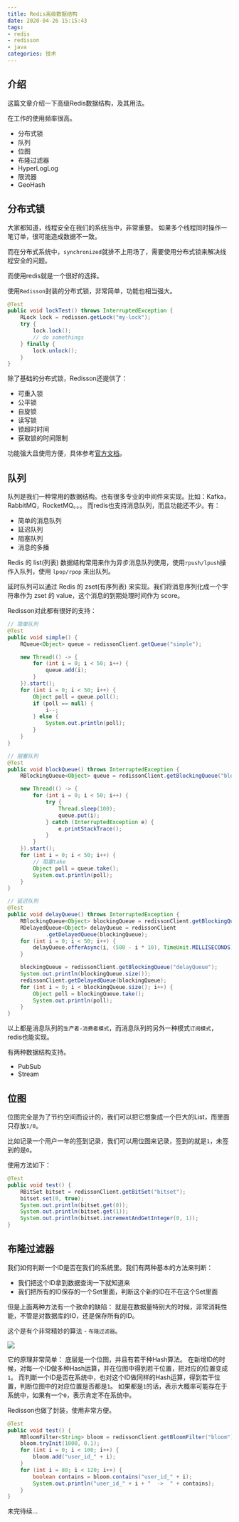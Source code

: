 ```yaml
---
title: Redis高级数据结构
date: 2020-04-26 15:15:43
tags: 
- redis 
- redisson 
- java
categories: 技术
---
```

## 介绍

这篇文章介绍一下高级Redis数据结构，及其用法。

在工作的使用频率很高。

- 分布式锁
- 队列
- 位图
- 布隆过滤器
- HyperLogLog
- 限流器
- GeoHash

<!--more-->

## 分布式锁

大家都知道，线程安全在我们的系统当中，非常重要。
如果多个线程同时操作一笔订单，很可能造成数据不一致。

而在分布式系统中，`synchronized`就排不上用场了，需要使用分布式锁来解决线程安全的问题。

而使用redis就是一个很好的选择。

使用`Redisson`封装的分布式锁，非常简单，功能也相当强大。

```java
@Test
public void lockTest() throws InterruptedException {
    RLock lock = redisson.getLock("my-lock");
    try {
        lock.lock();
        // do somethings
    } finally {
        lock.unlock();
    }
}
```

除了基础的分布式锁，Redisson还提供了：

- 可重入锁
- 公平锁
- 自旋锁
- 读写锁
- 锁超时时间
- 获取锁的时间限制

功能强大且使用方便，具体参考[官方文档](https://github.com/redisson/redisson/wiki/8.-distributed-locks-and-synchronizers)。

## 队列

队列是我们一种常用的数据结构。也有很多专业的中间件来实现。比如：Kafka，RabbitMQ，RocketMQ。。。
而redis也支持消息队列，而且功能还不少。有：

- 简单的消息队列
- 延迟队列
- 阻塞队列
- 消息的多播

Redis 的 list(列表) 数据结构常用来作为异步消息队列使用，使用`rpush/lpush`操作入队列，使用 `lpop/rpop` 来出队列。

延时队列可以通过 Redis 的 zset(有序列表) 来实现。我们将消息序列化成一个字符串作为 zset 的 value，这个消息的到期处理时间作为 score。

Redisson对此都有很好的支持：

```java
// 简单队列
@Test
public void simple() {
    RQueue<Object> queue = redissonClient.getQueue("simple");

    new Thread(() -> {
        for (int i = 0; i < 50; i++) {
            queue.add(i);
        }
    }).start();
    for (int i = 0; i < 50; i++) {
        Object poll = queue.poll();
        if (poll == null) {
            i--;
        } else {
            System.out.println(poll);
        }
    }
}

// 阻塞队列
@Test
public void blockQueue() throws InterruptedException {
    RBlockingQueue<Object> queue = redissonClient.getBlockingQueue("block");

    new Thread(() -> {
        for (int i = 0; i < 50; i++) {
            try {
                Thread.sleep(100);
                queue.put(i);
            } catch (InterruptedException e) {
                e.printStackTrace();
            }
        }
    }).start();
    for (int i = 0; i < 50; i++) {
        // 阻塞take
        Object poll = queue.take();
        System.out.println(poll);
    }
}

// 延迟队列
@Test
public void delayQueue() throws InterruptedException {
    RBlockingQueue<Object> blockingQueue = redissonClient.getBlockingQueue("delayQueue1");
    RDelayedQueue<Object> delayQueue = redissonClient
            .getDelayedQueue(blockingQueue);
    for (int i = 0; i < 50; i++) {
        delayQueue.offerAsync(i, (500 - i * 10), TimeUnit.MILLISECONDS);
    }

    blockingQueue = redissonClient.getBlockingQueue("delayQueue");
    System.out.println(blockingQueue.size());
    redissonClient.getDelayedQueue(blockingQueue);
    for (int i = 0; i < blockingQueue.size(); i++) {
        Object poll = blockingQueue.take();
        System.out.println(poll);
    }
}

```

以上都是消息队列的`生产者-消费者模式`，而消息队列的另外一种模式`订阅模式`，redis也能实现。

有两种数据结构支持。

- PubSub
- Stream

## 位图

位图完全是为了节约空间而设计的，我们可以把它想象成一个巨大的List，而里面只存放`1/0`。

比如记录一个用户一年的签到记录，我们可以用位图来记录，签到的就是`1`，未签到的是`0`。

使用方法如下：

```java
@Test
public void test() {
    RBitSet bitset = redissonClient.getBitSet("bitset");
    bitset.set(0, true);
    System.out.println(bitset.get(0));
    System.out.println(bitset.get(1));
    System.out.println(bitset.incrementAndGetInteger(0, 1));
}
```

## 布隆过滤器

我们如何判断一个ID是否在我们的系统里。我们有两种基本的方法来判断：

- 我们把这个ID拿到数据查询一下就知道来
- 我们把所有的ID保存的一个Set里面，判断这个新的ID在不在这个Set里面

但是上面两种方法有一个致命的缺陷：
就是在数据量特别大的时候，非常消耗性能，不管是对数据库的IO，还是保存所有的ID。

这个是有个非常精妙的算法 - `布隆过滤器`。

![](https://cp-images.oss-cn-hangzhou.aliyuncs.com/HeAOem.png)

它的原理非常简单：
底层是一个位图，并且有若干种Hash算法。
在新增ID的时候，对每一个ID做多种Hash运算，并在位图中得到若干位置，把对应的位置变成`1`。
而判断一个ID是否在系统中，也对这个ID做同样的Hash运算，得到若干位置，判断位图中的对应位置是否都是`1`。
如果都是`1`的话，表示大概率可能存在于系统中，如果有一个`0`，表示肯定不在系统中。

Redisson也做了封装，使用非常方便。

```java
@Test
public void test() {
    RBloomFilter<String> bloom = redissonClient.getBloomFilter("bloom");
    bloom.tryInit(1000, 0.1);
    for (int i = 0; i < 100; i++) {
        bloom.add("user_id_" + i);
    }
    for (int i = 80; i < 120; i++) {
        boolean contains = bloom.contains("user_id_" + i);
        System.out.println("user_id_" + i + "  ->  " + contains);
    }
}
```

未完待续...
